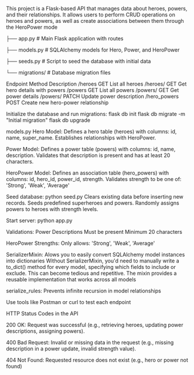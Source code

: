 This project is a Flask-based API that manages data about heroes, powers, and their relationships. 
It allows users to perform CRUD operations on heroes and powers, as well as create associations between them through the HeroPower mode

├── app.py                  # Main Flask application with routes

├── models.py               # SQLAlchemy models for Hero, Power, and HeroPower

├── seeds.py                # Script to seed the database with initial data

└── migrations/             # Database migration files

Endpoint	   Method	       Description
/heroes	      GET	         List all heroes
/heroes/<id>	GET	         Get hero details with powers
/powers	      GET	         List all powers
/powers/<id>	GET	         Get power details
/powers/<id>	PATCH	       Update power description
/hero_powers	POST	       Create new hero-power relationship

Initialize the database and run migrations:
   flask db init
   flask db migrate -m "Initial migration"
   flask db upgrade
   
models.py
Hero Model:
   Defines a hero table (heroes) with columns: id, name, super_name. 
   Establishes relationships with HeroPower.

Power Model:
   Defines a power table (powers) with columns: id, name, description.
   Validates that description is present and has at least 20 characters.

HeroPower Model:
   Defines an association table (hero_powers) with columns: id, hero_id, power_id, strength.
   Validates strength to be one of: 'Strong', 'Weak', 'Average'
   
Seed database: python seed.py
   Clears existing data before inserting new records.
   Seeds predefined superheroes and powers.
   Randomly assigns powers to heroes with strength levels.
   
Start server:  python app.py

Validations:
Power Descriptions
   Must be present
   Minimum 20 characters
   
HeroPower Strengths:
   Only allows: 'Strong', 'Weak', 'Average'

SerializerMixin: Alows you to easily convert SQLAlchemy model instances into dictionaries
                 Without SerializerMixin, you'd need to manually write a to_dict() method for every model, specifying which fields to include or exclude.
                 This can become tedious and repetitive. The mixin provides a reusable implementation that works across all models
                 
serialize_rules: Prevents infinite recursion in model relationships 

Use tools like Postman or curl to test each endpoint 

 HTTP Status Codes in the API
 
  200 OK: Request was successful (e.g., retrieving heroes, updating power descriptions, assigning powers).

 400 Bad Request: Invalid or missing data in the request (e.g., missing description in a power update, invalid strength value).

 404 Not Found: Requested resource does not exist (e.g., hero or power not found)


